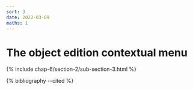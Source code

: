 ```yaml
---
sort: 3
date: 2022-03-09
maths: 1
---
```


# The object edition contextual menu

{% include chap-6/section-2/sub-section-3.html %}

{% bibliography --cited %}

